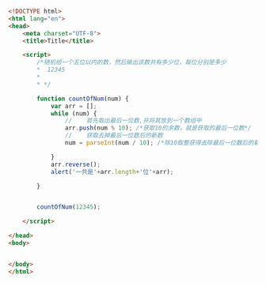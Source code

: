 
<BlogInfo id="425" title="40.判断一个数是几位数" author="白日梦想猿" pv=0 read_times=0 pre_cost_time=0分32秒 category="js学习" tag_list="['js学习']" create_time="2020.08.30 09:35:48" update_time="2020.08.30 09:49:19" />

```html
<!DOCTYPE html>
<html lang="en">
<head>
    <meta charset="UTF-8">
    <title>Title</title>

    <script>
        /*随机给一个五位以内的数，然后输出该数共有多少位，每位分别是多少
        *  12345
        *
        * */

        function countOfNum(num) {
            var arr = [];
            while (num) {
                //    首先取出最后一位数,并将其放到一个数组中
                arr.push(num % 10); /*获取10的余数，就是获取的最后一位数*/
                //    获取去掉最后一位数后的新数
                num = parseInt(num / 10); /*除10取整获得去除最后一位数后的新数*/

            }
            arr.reverse();
            alert('一共是'+arr.length+'位'+arr);

        }


        countOfNum(12345);

    </script>

</head>
<body>


</body>
</html>
```
